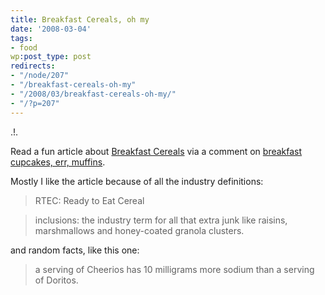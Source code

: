 ```yaml
---
title: Breakfast Cereals, oh my
date: '2008-03-04'
tags:
- food
wp:post_type: post
redirects:
- "/node/207"
- "/breakfast-cereals-oh-my"
- "/2008/03/breakfast-cereals-oh-my/"
- "/?p=207"
---
```


.!.

Read a fun article about [Breakfast Cereals](http://www.salon.com/mwt/food/eat_drink/2007/10/03/breakfast_cereal/) via a comment on [breakfast cupcakes, err, muffins](http://www.megnut.com/2007/10/are-they-breakfast-cupcakes#comment-3498).

Mostly I like the article because of all the industry definitions:

>

> RTEC: Ready to Eat Cereal

> inclusions: the industry term for all that extra junk like raisins, marshmallows and honey-coated granola clusters.

and random facts, like this one:

>

> a serving of Cheerios has 10 milligrams more sodium than a serving of Doritos.
